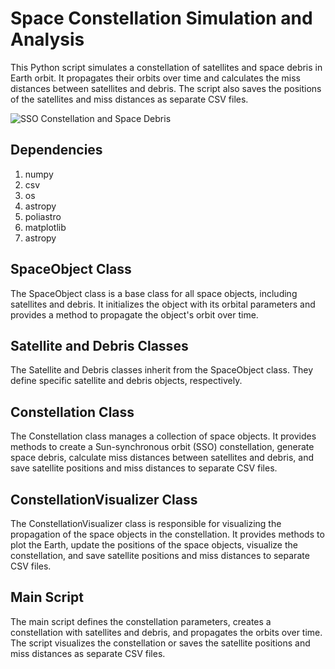 # Space Constellation Simulation and Analysis

 This Python script simulates a constellation of satellites and space debris in Earth orbit. It propagates their orbits over time and calculates the miss distances between satellites and debris. The script also saves the positions of the satellites and miss distances as separate CSV files.
 
 ![SSO Constellation and Space Debris]("https://github.com/ASTRONIAN/SCSA/blob/master/image/SCSA.gif")
 
## Dependencies
1. numpy
2. csv
3. os
4. astropy
5. poliastro
6. matplotlib
7. astropy

## SpaceObject Class
The SpaceObject class is a base class for all space objects, including satellites and debris. It initializes the object with its orbital parameters and provides a method to propagate the object's orbit over time.

## Satellite and Debris Classes
The Satellite and Debris classes inherit from the SpaceObject class. They define specific satellite and debris objects, respectively.

## Constellation Class
The Constellation class manages a collection of space objects. It provides methods to create a Sun-synchronous orbit (SSO) constellation, generate space debris, calculate miss distances between satellites and debris, and save satellite positions and miss distances to separate CSV files.

## ConstellationVisualizer Class
The ConstellationVisualizer class is responsible for visualizing the propagation of the space objects in the constellation. It provides methods to plot the Earth, update the positions of the space objects, visualize the constellation, and save satellite positions and miss distances to separate CSV files.

## Main Script
The main script defines the constellation parameters, creates a constellation with satellites and debris, and propagates the orbits over time. The script visualizes the constellation or saves the satellite positions and miss distances as separate CSV files.

